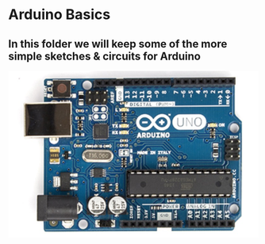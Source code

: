 # Arduino Basics
## In this folder we will keep some of the more simple sketches & circuits for Arduino
![Arduino Board:](../_images/Arduino_UNO_board.JPG)


